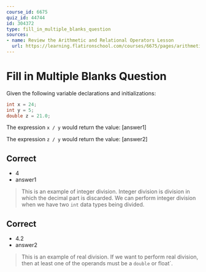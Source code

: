 ```yaml
---
course_id: 6675
quiz_id: 44744
id: 304372
type: fill_in_multiple_blanks_question
sources:
- name: Review the Arithmetic and Relational Operators Lesson
  url: https://learning.flatironschool.com/courses/6675/pages/arithmetic-and-relational-operators?module_item_id=537114
---
```


# Fill in Multiple Blanks Question

Given the following variable declarations and initializations:

```java
int x = 24;
int y = 5;
double z = 21.0;
```

The expression `x / y` would return the value: [answer1]

The expression `z / y` would return the value: [answer2]

## Correct

- 4
- answer1

> This is an example of integer division. Integer division is division in which
> the decimal part is discarded. We can perform integer division when we have
> two `int` data types being divided.

## Correct

- 4.2
- answer2

> This is an example of real division. If we want to perform real division, then
> at least one of the operands must be a `double` or float`.
